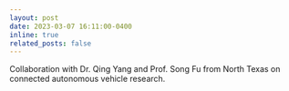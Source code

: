 ```yaml
---
layout: post
date: 2023-03-07 16:11:00-0400
inline: true
related_posts: false
---
```


Collaboration with Dr. Qing Yang and Prof. Song Fu from North Texas on connected autonomous vehicle research.